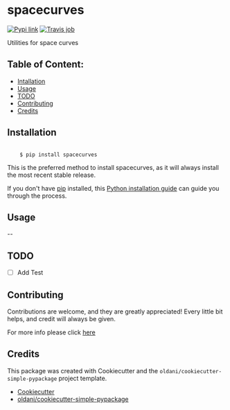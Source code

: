 # spacecurves


[![Pypi link](https://img.shields.io/pypi/v/spacecurves.svg)](https://pypi.python.org/pypi/spacecurves)
[![Travis job](https://img.shields.io/travis/igorrivin/spacecurves.svg)](https://travis-ci.org/igorrivin/spacecurves)




Utilities for space curves

## Table of Content:

- [Intallation](#installation)
- [Usage](#usage)
- [TODO](#todo)
- [Contributing](#contributing)
- [Credits](#credits)

## Installation


```batch

    $ pip install spacecurves
```

This is the preferred method to install spacecurves, as it will always
install the most recent stable release.

If you don't have [pip](https://pip.pypa.io) installed, this 
[Python installation guide](http://docs.python-guide.org/en/latest/starting/installation/) 
can guide you through the process.

## Usage

--


## TODO

- [ ] Add Test


## Contributing

Contributions are welcome, and they are greatly appreciated! Every
little bit helps, and credit will always be given.

For more info please click [here](./CONTRIBUTING.md)


## Credits

This package was created with Cookiecutter and the `oldani/cookiecutter-simple-pypackage` project template.

- [Cookiecutter](https://github.com/audreyr/cookiecutter)
- [oldani/cookiecutter-simple-pypackage](https://github.com/oldani/cookiecutter-simple-pypackage)
